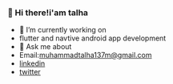 ###  👋 Hi there!i'am talha 
- 🔭 I’m currently working on
-  flutter and navtive android app development
- 💬 Ask me about 
- Email:muhammadtalha137m@gmail.com
- [linkedin](https://www.linkedin.com/in/muhammad-talha-%F0%9F%8E%80-9b93261ab)
- [twitter](https://twitter.com/talha137m?t=4RalrDu-ji-WSrHlX9L7Sg&s=08)

<!--
**Talha137m/Talha137m** is a ✨ _special_ ✨ repository because its `README.md` (this file) appears on your GitHub profile.

Here are some ideas to get you started:

- 🔭 I’m currently working on ...
- 🌱 I’m currently learning ...
- 👯 I’m looking to collaborate on ...
- 🤔 I’m looking for help with ...
- 💬 Ask me about ...
- 📫 How to reach me: ...
- 😄 Pronouns: ...
- ⚡ Fun fact: ...
-->
